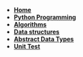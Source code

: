 <!-- _navbar.md -->
*  **[Home](README.md)**
*  **[Python Programming](python-programming.md)**
*  **[Algorithms](complex-alg.md)**
*  **[Data structures](data-structures.md)**
*  **[Abstract Data Types](adt.md)**
*  **[Unit Test](test.md)**
